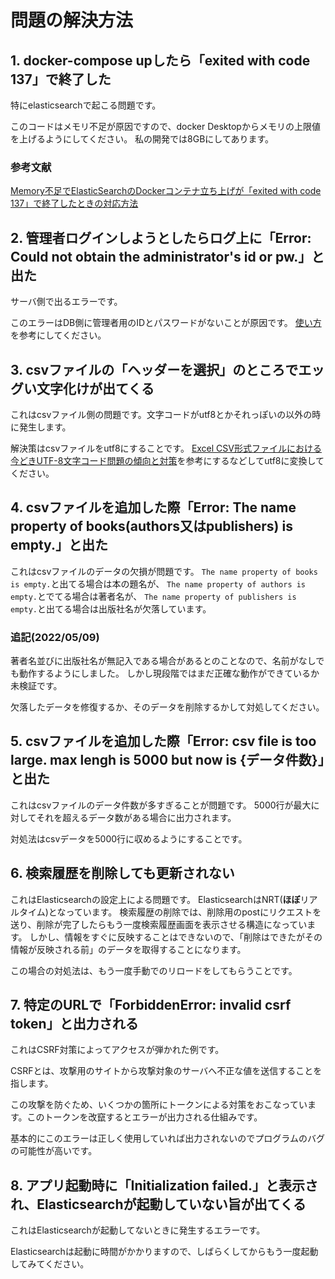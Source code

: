 # 問題の解決方法

## 1. docker-compose upしたら「exited with code 137」で終了した

特にelasticsearchで起こる問題です。

このコードはメモリ不足が原因ですので、docker Desktopからメモリの上限値を上げるようにしてください。
私の開発では8GBにしてあります。

### 参考文献

[Memory不足でElasticSearchのDockerコンテナ立ち上げが「exited with code 137」で終了したときの対応方法](https://qiita.com/virtual_techX/items/50383184ff2e2e366e33)

## 2. 管理者ログインしようとしたらログ上に「Error: Could not obtain the administrator's id or pw.」と出た

サーバ側で出るエラーです。

このエラーはDB側に管理者用のIDとパスワードがないことが原因です。
[使い方](./how-to-use.md)を参考にしてください。

## 3. csvファイルの「ヘッダーを選択」のところでエッグい文字化けが出てくる

これはcsvファイル側の問題です。文字コードがutf8とかそれっぽいの以外の時に発生します。

解決策はcsvファイルをutf8にすることです。
[Excel CSV形式ファイルにおける今どきUTF-8文字コード問題の傾向と対策](https://atmarkit.itmedia.co.jp/ait/articles/2112/20/news026.html)を参考にするなどしてutf8に変換してください。

## 4. csvファイルを追加した際「Error: The name property of books(authors又はpublishers) is empty.」と出た

これはcsvファイルのデータの欠損が問題です。
`The name property of books is empty.`と出てる場合は本の題名が、
`The name property of authors is empty.`とでてる場合は著者名が、
`The name property of publishers is empty.`と出てる場合は出版社名が欠落しています。

### 追記(2022/05/09)

著者名並びに出版社名が無記入である場合があるとのことなので、名前がなしでも動作するようにしました。
しかし現段階ではまだ正確な動作ができているか未検証です。

欠落したデータを修復するか、そのデータを削除するかして対処してください。

## 5. csvファイルを追加した際「Error: csv file is too large. max lengh is 5000 but now is {データ件数}」と出た

これはcsvファイルのデータ件数が多すぎることが問題です。
5000行が最大に対してそれを超えるデータ数がある場合に出力されます。

対処法はcsvデータを5000行に収めるようにすることです。

## 6. 検索履歴を削除しても更新されない

これはElasticsearchの設定上による問題です。
ElasticsearchはNRT(**ほぼ**リアルタイム)となっています。
検索履歴の削除では、削除用のpostにリクエストを送り、削除が完了したらもう一度検索履歴画面を表示させる構造になっています。
しかし、情報をすぐに反映することはできないので、「削除はできたがその情報が反映される前」のデータを取得することになります。

この場合の対処法は、もう一度手動でのリロードをしてもらうことです。

## 7. 特定のURLで「ForbiddenError: invalid csrf token」と出力される

これはCSRF対策によってアクセスが弾かれた例です。

CSRFとは、攻撃用のサイトから攻撃対象のサーバへ不正な値を送信することを指します。

この攻撃を防ぐため、いくつかの箇所にトークンによる対策をおこなっています。このトークンを改竄するとエラーが出力される仕組みです。

基本的にこのエラーは正しく使用していれば出力されないのでプログラムのバグの可能性が高いです。

## 8. アプリ起動時に「Initialization failed.」と表示され、Elasticsearchが起動していない旨が出てくる

これはElasticsearchが起動してないときに発生するエラーです。

Elasticsearchは起動に時間がかかりますので、しばらくしてからもう一度起動してみてください。
